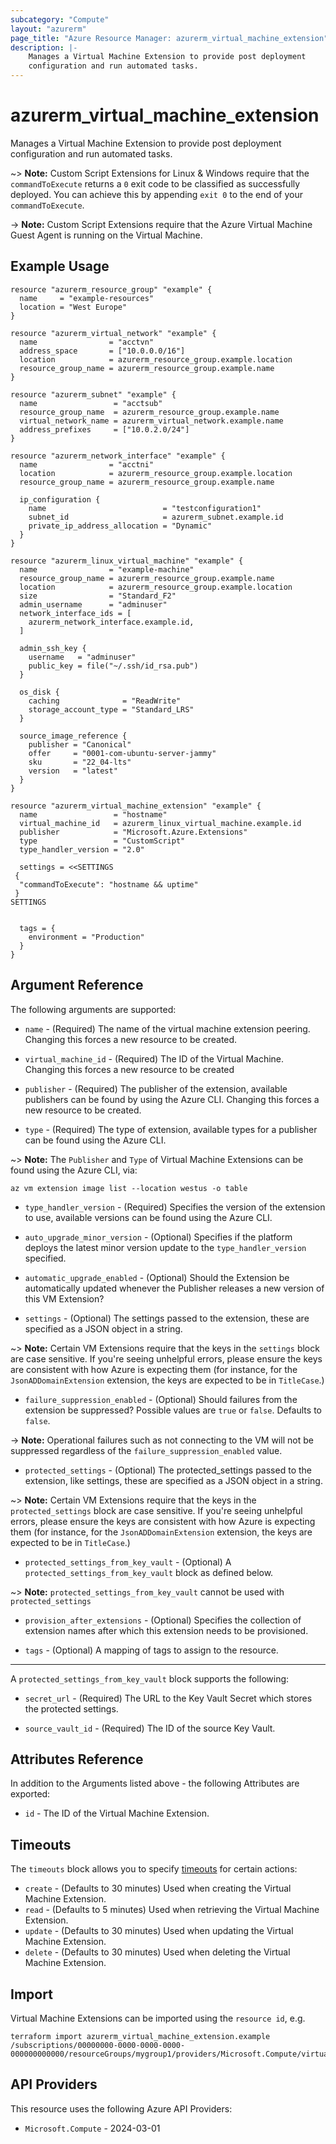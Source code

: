 ```yaml
---
subcategory: "Compute"
layout: "azurerm"
page_title: "Azure Resource Manager: azurerm_virtual_machine_extension"
description: |-
    Manages a Virtual Machine Extension to provide post deployment
    configuration and run automated tasks.
---
```


# azurerm_virtual_machine_extension

Manages a Virtual Machine Extension to provide post deployment configuration
and run automated tasks.

~> **Note:** Custom Script Extensions for Linux & Windows require that the `commandToExecute` returns a `0` exit code to be classified as successfully deployed. You can achieve this by appending `exit 0` to the end of your `commandToExecute`.

-> **Note:** Custom Script Extensions require that the Azure Virtual Machine Guest Agent is running on the Virtual Machine.

## Example Usage

```hcl
resource "azurerm_resource_group" "example" {
  name     = "example-resources"
  location = "West Europe"
}

resource "azurerm_virtual_network" "example" {
  name                = "acctvn"
  address_space       = ["10.0.0.0/16"]
  location            = azurerm_resource_group.example.location
  resource_group_name = azurerm_resource_group.example.name
}

resource "azurerm_subnet" "example" {
  name                 = "acctsub"
  resource_group_name  = azurerm_resource_group.example.name
  virtual_network_name = azurerm_virtual_network.example.name
  address_prefixes     = ["10.0.2.0/24"]
}

resource "azurerm_network_interface" "example" {
  name                = "acctni"
  location            = azurerm_resource_group.example.location
  resource_group_name = azurerm_resource_group.example.name

  ip_configuration {
    name                          = "testconfiguration1"
    subnet_id                     = azurerm_subnet.example.id
    private_ip_address_allocation = "Dynamic"
  }
}

resource "azurerm_linux_virtual_machine" "example" {
  name                = "example-machine"
  resource_group_name = azurerm_resource_group.example.name
  location            = azurerm_resource_group.example.location
  size                = "Standard_F2"
  admin_username      = "adminuser"
  network_interface_ids = [
    azurerm_network_interface.example.id,
  ]

  admin_ssh_key {
    username   = "adminuser"
    public_key = file("~/.ssh/id_rsa.pub")
  }

  os_disk {
    caching              = "ReadWrite"
    storage_account_type = "Standard_LRS"
  }

  source_image_reference {
    publisher = "Canonical"
    offer     = "0001-com-ubuntu-server-jammy"
    sku       = "22_04-lts"
    version   = "latest"
  }
}

resource "azurerm_virtual_machine_extension" "example" {
  name                 = "hostname"
  virtual_machine_id   = azurerm_linux_virtual_machine.example.id
  publisher            = "Microsoft.Azure.Extensions"
  type                 = "CustomScript"
  type_handler_version = "2.0"

  settings = <<SETTINGS
 {
  "commandToExecute": "hostname && uptime"
 }
SETTINGS


  tags = {
    environment = "Production"
  }
}
```

## Argument Reference

The following arguments are supported:

* `name` - (Required) The name of the virtual machine extension peering. Changing this forces a new resource to be created.

* `virtual_machine_id` - (Required) The ID of the Virtual Machine. Changing this forces a new resource to be created

* `publisher` - (Required) The publisher of the extension, available publishers can be found by using the Azure CLI. Changing this forces a new resource to be created.

* `type` - (Required) The type of extension, available types for a publisher can be found using the Azure CLI.

~> **Note:** The `Publisher` and `Type` of Virtual Machine Extensions can be found using the Azure CLI, via:

```shell
az vm extension image list --location westus -o table
```

* `type_handler_version` - (Required) Specifies the version of the extension to use, available versions can be found using the Azure CLI.

* `auto_upgrade_minor_version` - (Optional) Specifies if the platform deploys the latest minor version update to the `type_handler_version` specified.

* `automatic_upgrade_enabled` - (Optional) Should the Extension be automatically updated whenever the Publisher releases a new version of this VM Extension? 
* `settings` - (Optional) The settings passed to the extension, these are specified as a JSON object in a string.

~> **Note:** Certain VM Extensions require that the keys in the `settings` block are case sensitive. If you're seeing unhelpful errors, please ensure the keys are consistent with how Azure is expecting them (for instance, for the `JsonADDomainExtension` extension, the keys are expected to be in `TitleCase`.)

* `failure_suppression_enabled` - (Optional) Should failures from the extension be suppressed? Possible values are `true` or `false`. Defaults to `false`.

-> **Note:** Operational failures such as not connecting to the VM will not be suppressed regardless of the `failure_suppression_enabled` value.

* `protected_settings` - (Optional) The protected_settings passed to the extension, like settings, these are specified as a JSON object in a string.

~> **Note:** Certain VM Extensions require that the keys in the `protected_settings` block are case sensitive. If you're seeing unhelpful errors, please ensure the keys are consistent with how Azure is expecting them (for instance, for the `JsonADDomainExtension` extension, the keys are expected to be in `TitleCase`.)

* `protected_settings_from_key_vault` - (Optional) A `protected_settings_from_key_vault` block as defined below.

~> **Note:** `protected_settings_from_key_vault` cannot be used with `protected_settings`

* `provision_after_extensions` - (Optional) Specifies the collection of extension names after which this extension needs to be provisioned.

* `tags` - (Optional) A mapping of tags to assign to the resource.

---

A `protected_settings_from_key_vault` block supports the following:

* `secret_url` - (Required) The URL to the Key Vault Secret which stores the protected settings.

* `source_vault_id` - (Required) The ID of the source Key Vault.

## Attributes Reference

In addition to the Arguments listed above - the following Attributes are exported:

* `id` - The ID of the Virtual Machine Extension.

## Timeouts

The `timeouts` block allows you to specify [timeouts](https://www.terraform.io/language/resources/syntax#operation-timeouts) for certain actions:

* `create` - (Defaults to 30 minutes) Used when creating the Virtual Machine Extension.
* `read` - (Defaults to 5 minutes) Used when retrieving the Virtual Machine Extension.
* `update` - (Defaults to 30 minutes) Used when updating the Virtual Machine Extension.
* `delete` - (Defaults to 30 minutes) Used when deleting the Virtual Machine Extension.

## Import

Virtual Machine Extensions can be imported using the `resource id`, e.g.

```shell
terraform import azurerm_virtual_machine_extension.example /subscriptions/00000000-0000-0000-0000-000000000000/resourceGroups/mygroup1/providers/Microsoft.Compute/virtualMachines/myVM/extensions/extensionName
```

## API Providers
<!-- This section is generated, changes will be overwritten -->
This resource uses the following Azure API Providers:

* `Microsoft.Compute` - 2024-03-01
